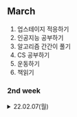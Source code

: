 
## March
  1. 업스테이지 적응하기
  2. 인공지능 공부하기
  3. 알고리즘 간간이 풀기
  4. CS 공부하기
  5. 운동하기
  6. 책읽기

### 2nd week

<details markdown="1">
<summary>22.02.07(월)</summary>
</br>

__업무__  
[ ] 온보딩

__공부__ 
[ ] 알고리즘 1문제 풀기
[ ] 인공지능  
[ ] C/C++ 노션 정리

</details>

